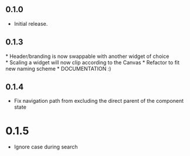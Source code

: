 ## 0.1.0

* Initial release.

## 0.1.3

* Header/branding is now swappable with another widget of choice
* Scaling a widget will now clip according to the Canvas
* Refactor to fit new naming scheme
* DOCUMENTATION :)

## 0.1.4

* Fix navigation path from excluding the direct parent of the component state

# 0.1.5

* Ignore case during search
